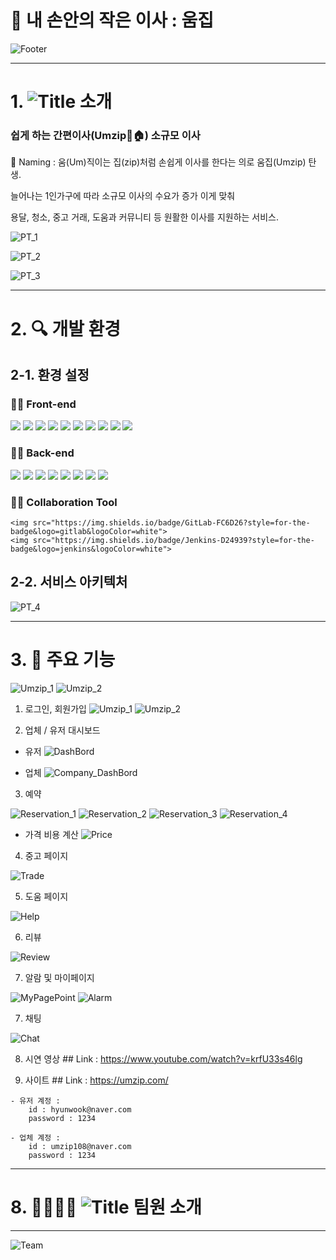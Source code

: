 # 📑 내 손안의 작은 이사 : 움집

  ![Footer](./README_Image/Footer.png)
  
------------------------------------------

# 1. ![Title](./README_Image/Title.png) 소개

  
  ### **쉽게 하는 간편이사(Umzip🚚🏠) 소규모 이사**
    
  🚛 Naming : 움(Um)직이는 집(zip)처럼 손쉽게 이사를 한다는 의로 움집(Umzip) 탄생.
  
   늘어나는 1인가구에 따라 소규모 이사의 수요가 증가 이게 맞춰 
  
  용달, 청소, 중고 거래, 도움과 커뮤니티 등 원활한 이사를 지원하는 서비스.
  
![PT_1](./README_Image/PT_1.png)
  
![PT_2](./README_Image/PT_2.png)
  
![PT_3](./README_Image/PT_3.png)

------------------------------------------------------
  
# 2. 🔍 개발 환경
  
## 2-1. 환경 설정
    
  ### **👨‍💻 Front-end**
    
  <img src="https://img.shields.io/badge/JavaScript-F7DF1E?style=for-the-badge&logo=javascript&logoColor=white">
  <img src="https://img.shields.io/badge/HTML5-E34F26?style=for-the-badge&logo=html5&logoColor=white">
  <img src="https://img.shields.io/badge/CSS3-1572B6?style=for-the-badge&logo=css3&logoColor=white">
  <img src="https://img.shields.io/badge/React-61DAFB?style=for-the-badge&logo=react&logoColor=white">
  <img src="https://img.shields.io/badge/Vite-646CFF?style=for-the-badge&logo=vite&logoColor=white">
  <img src="https://img.shields.io/badge/BootStrap-7952B3?style=for-the-badge&logo=bootstrap&logoColor=white">
  <img src="https://img.shields.io/badge/Zustand-FE5F50?style=for-the-badge&logo=&logoColor=white">
  <img src="https://img.shields.io/badge/Swiper-6332F6?style=for-the-badge&logo=swiper&logoColor=white">
  <img src="https://img.shields.io/badge/FramerMotion-0055FF?style=for-the-badge&logo=framer&logoColor=white">
  <img src="https://img.shields.io/badge/Axios-5A29E4?style=for-the-badge&logo=axios&logoColor=white">

  ### **👨‍💻 Back-end**
  <img src="https://img.shields.io/badge/Java-FE5F50?style=for-the-badge&logo=&logoColor=white">
  <img src="https://img.shields.io/badge/SpringBoot-6DB33F?style=for-the-badge&logo=springboot&logoColor=white">
  <img src="https://img.shields.io/badge/SpringSecurity-6DB33F?style=for-the-badge&logo=springsecurity&logoColor=white">
  <img src="https://img.shields.io/badge/Docker-2496ED?style=for-the-badge&logo=docker&logoColor=white">
  <img src="https://img.shields.io/badge/MySQL-4479A1?style=for-the-badge&logo=mysql&logoColor=white">
  <img src="https://img.shields.io/badge/MongoDB-47A248?style=for-the-badge&logo=mongodb&logoColor=white">
  <img src="https://img.shields.io/badge/NGINX-009639?style=for-the-badge&logo=nginx&logoColor=white">
  <img src="https://img.shields.io/badge/Redis-DC382D?style=for-the-badge&logo=redis&logoColor=white">

  ### **👩‍💻 Collaboration Tool**  
    <img src="https://img.shields.io/badge/GitLab-FC6D26?style=for-the-badge&logo=gitlab&logoColor=white">
    <img src="https://img.shields.io/badge/Jenkins-D24939?style=for-the-badge&logo=jenkins&logoColor=white">

## 2-2. 서비스 아키텍처
![PT_4](./README_Image/PT_4.png)
  
------------------------------------------------------
  

# 3. 🦈 주요 기능
  ![Umzip_1](./README_Image/Umzip_1.png)
  ![Umzip_2](./README_Image/Umzip_2.png)

  1. 로그인, 회원가입
  ![Umzip_1](./README_Image/Umzip_1.png)
  ![Umzip_2](./README_Image/Umzip_2.png)
    


  2. 업체 / 유저 대시보드

  - 유저 
  ![DashBord](./README_Image/DashBord.gif)
    
  - 업체
  ![Company_DashBord](./README_Image/Company_DashBord.gif)




  3. 예약
  
  ![Reservation_1](./README_Image/Reservation_1.gif)
  ![Reservation_2](./README_Image/Reservation_2.gif)
  ![Reservation_3](./README_Image/Reservation_3.gif)
  ![Reservation_4](./README_Image/Reservation_4.gif)

  - 가격 비용 계산
  ![Price](./README_Image/Price.png)



  4. 중고 페이지

  ![Trade](./README_Image/Trade.gif)



  5. 도움 페이지

  ![Help](./README_Image/Help.gif)



  6. 리뷰

  ![Review](./README_Image/Review.gif)



  7. 알람 및 마이페이지

  ![MyPagePoint](./README_Image/MyPagePoint.gif)
  ![Alarm](./README_Image/Alarm.gif)



  7. 채팅

  ![Chat](./README_Image/Chat.gif)



  8. 시연 영상
    ## Link : https://www.youtube.com/watch?v=krfU33s46lg


  9. 사이트
    ## Link : https://umzip.com/

    - 유저 계정 : 
        id : hyunwook@naver.com
        password : 1234
    
    - 업체 계정 : 
        id : umzip108@naver.com
        password : 1234

--------------------------
# 8. 👨‍👩‍👧‍👦 ![Title](./README_Image/Title.png) 팀원 소개
------------------------------------------------------
  
  ![Team](./README_Image/Team.png)
